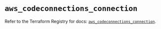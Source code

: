 # `aws_codeconnections_connection`

Refer to the Terraform Registry for docs: [`aws_codeconnections_connection`](https://registry.terraform.io/providers/hashicorp/aws/6.14.1/docs/resources/codeconnections_connection).
